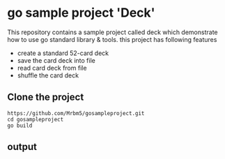 # go sample project 'Deck'

This repository contains a sample project called deck which demonstrate how to use go standard library & tools.
this project has following features 
* create a standard 52-card deck
* save the card deck into file
* read card deck from file
* shuffle the card deck
  
 ## Clone the project
 
 ```
 https://github.com/Mrbm5/gosampleproject.git
 cd gosampleproject
 go build
 ```
 
 ## output 
 
 


